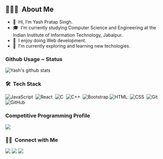 ## 👨🏻‍💻 &nbsp;About Me

- 👋 &nbsp;Hi, I’m Yash Pratap Singh.
- 🎓 &nbsp;I'm currently studying Computer Science and Engineering at the Indian Institute of Information Technology, Jabalpur.
- 👀 &nbsp;I enjoy doing Web development.
- 🌱 &nbsp;I’m currently exploring and learning new techologies.


### Github Usage ~ Status



![Yash's github stats](https://github-readme-stats.vercel.app/api?username=yashpratp983&theme=dark&show_icons=true)
### 🛠 &nbsp;Tech Stack
![JavaScript](https://img.shields.io/badge/-JavaScript-05122A?style=flat&logo=javascript)&nbsp;
![React](https://img.shields.io/badge/-React-05122A?style=flat&logo=react)&nbsp;
![C](https://img.shields.io/badge/-C-05122A?style=flat&logo=C&logoColor=A8B9CC)&nbsp;
![C++](https://img.shields.io/badge/-C++-05122A?style=flat&logo=C%2B%2B&logoColor=00599C)&nbsp;
![Bootstrap](https://img.shields.io/badge/-Bootstrap-05122A?style=flat&logo=bootstrap&logoColor=563D7C)
![HTML](https://img.shields.io/badge/-HTML-05122A?style=flat&logo=HTML5)&nbsp;
![CSS](https://img.shields.io/badge/-CSS-05122A?style=flat&logo=CSS3&logoColor=1572B6)&nbsp;
![Git](https://img.shields.io/badge/-Git-05122A?style=flat&logo=git)&nbsp;
![GitHub](https://img.shields.io/badge/-GitHub-05122A?style=flat&logo=github)&nbsp;
<br>

### Competitive Programming Profile

<a href="https://codeforces.com/profile/Yash983"><img src="https://img.shields.io/badge/-Codeforces-007d8b?style=for-the-badge&logo=Codeforces&logoColor=white"/></a>
</p>


### 🤝🏻 &nbsp;Connect with Me

<p align="left">
<a href="mailto:21bcs248@iiitdmj.ac.in"><img src="https://img.shields.io/badge/-Mail-0077B5?style=for-the-badge&logo=Gmail&logoColor=white"/></a>
<a href="https://twitter.com/YashSingh983"><img src="https://img.shields.io/badge/-Twitter-D14836?style=for-the-badge&logo=twitter&logoColor=white"/></a>
<a href="https://www.linkedin.com/in/yash-singh-34481b258/"><img src="https://img.shields.io/badge/-Linkedin-0077B5?style=for-the-badge&logo=Linkedin&logoColor=white"/></a>
<br/>

